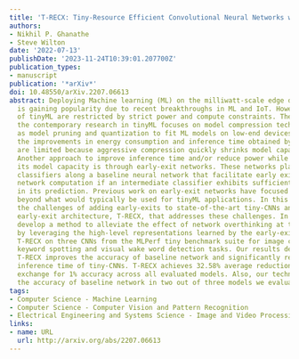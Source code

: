 ```yaml
---
title: 'T-RECX: Tiny-Resource Efficient Convolutional Neural Networks with Early-Exit'
authors:
- Nikhil P. Ghanathe
- Steve Wilton
date: '2022-07-13'
publishDate: '2023-11-24T10:39:01.207700Z'
publication_types:
- manuscript
publication: '*arXiv*'
doi: 10.48550/arXiv.2207.06613
abstract: Deploying Machine learning (ML) on the milliwatt-scale edge devices (tinyML)
  is gaining popularity due to recent breakthroughs in ML and IoT. However, the capabilities
  of tinyML are restricted by strict power and compute constraints. The majority of
  the contemporary research in tinyML focuses on model compression techniques such
  as model pruning and quantization to fit ML models on low-end devices. Nevertheless,
  the improvements in energy consumption and inference time obtained by existing techniques
  are limited because aggressive compression quickly shrinks model capacity and accuracy.
  Another approach to improve inference time and/or reduce power while preserving
  its model capacity is through early-exit networks. These networks place intermediate
  classifiers along a baseline neural network that facilitate early exit from neural
  network computation if an intermediate classifier exhibits sufficient confidence
  in its prediction. Previous work on early-exit networks have focused on large networks,
  beyond what would typically be used for tinyML applications. In this paper, we discuss
  the challenges of adding early-exits to state-of-the-art tiny-CNNs and devise an
  early-exit architecture, T-RECX, that addresses these challenges. In addition, we
  develop a method to alleviate the effect of network overthinking at the final exit
  by leveraging the high-level representations learned by the early-exit. We evaluate
  T-RECX on three CNNs from the MLPerf tiny benchmark suite for image classification,
  keyword spotting and visual wake word detection tasks. Our results demonstrate that
  T-RECX improves the accuracy of baseline network and significantly reduces the average
  inference time of tiny-CNNs. T-RECX achieves 32.58% average reduction in FLOPS in
  exchange for 1% accuracy across all evaluated models. Also, our techniques increase
  the accuracy of baseline network in two out of three models we evaluate
tags:
- Computer Science - Machine Learning
- Computer Science - Computer Vision and Pattern Recognition
- Electrical Engineering and Systems Science - Image and Video Processing
links:
- name: URL
  url: http://arxiv.org/abs/2207.06613
---
```

